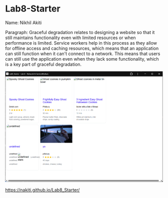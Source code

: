 # Lab8-Starter
Name: Nikhil Akiti

Paragraph:
Graceful degradation relates to designing a website so that it still maintains functionality even with limited resources or when performance is limited. Service workers help in this process as they allow for offline access and caching resources, which means that an application can still function when it can't connect to a network. This means that users can still use the application even when they lack some functionality, which is a key part of graceful degradation. 

![pwa.png](pwa.png)

https://nakiti.github.io/Lab8_Starter/